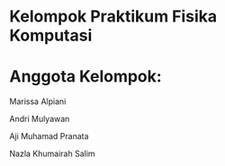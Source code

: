# Kelompok Praktikum Fisika Komputasi
# Anggota Kelompok:

Marissa Alpiani

Andri Mulyawan

Aji Muhamad Pranata

Nazla Khumairah Salim
